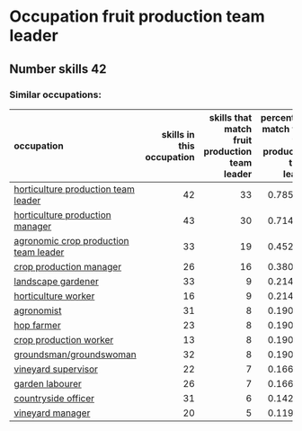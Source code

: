 # Occupation fruit production team leader
## Number skills 42
### Similar occupations:
| occupation                                                                        |   skills in this occupation |   skills that match fruit production team leader |   percentage match with fruit production team leader |   skills not in fruit production team leader |
|:----------------------------------------------------------------------------------|----------------------------:|-------------------------------------------------:|-----------------------------------------------------:|---------------------------------------------:|
| [horticulture production team leader](horticulture_production_team_leader.md)     |                          42 |                                               33 |                                             0.785714 |                                            9 |
| [horticulture production manager](horticulture_production_manager.md)             |                          43 |                                               30 |                                             0.714286 |                                           13 |
| [agronomic crop production team leader](agronomic_crop_production_team_leader.md) |                          33 |                                               19 |                                             0.452381 |                                           14 |
| [crop production manager](crop_production_manager.md)                             |                          26 |                                               16 |                                             0.380952 |                                           10 |
| [landscape gardener](landscape_gardener.md)                                       |                          33 |                                                9 |                                             0.214286 |                                           24 |
| [horticulture worker](horticulture_worker.md)                                     |                          16 |                                                9 |                                             0.214286 |                                            7 |
| [agronomist](agronomist.md)                                                       |                          31 |                                                8 |                                             0.190476 |                                           23 |
| [hop farmer](hop_farmer.md)                                                       |                          23 |                                                8 |                                             0.190476 |                                           15 |
| [crop production worker](crop_production_worker.md)                               |                          13 |                                                8 |                                             0.190476 |                                            5 |
| [groundsman/groundswoman](groundsman-groundswoman.md)                             |                          32 |                                                8 |                                             0.190476 |                                           24 |
| [vineyard supervisor](vineyard_supervisor.md)                                     |                          22 |                                                7 |                                             0.166667 |                                           15 |
| [garden labourer](garden_labourer.md)                                             |                          26 |                                                7 |                                             0.166667 |                                           19 |
| [countryside officer](countryside_officer.md)                                     |                          31 |                                                6 |                                             0.142857 |                                           25 |
| [vineyard manager](vineyard_manager.md)                                           |                          20 |                                                5 |                                             0.119048 |                                           15 |
